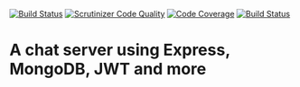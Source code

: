 [![Build Status](https://travis-ci.org/alevor657/chat-server.svg?branch=master)](https://travis-ci.org/alevor657/chat-server)
[![Scrutinizer Code Quality](https://scrutinizer-ci.com/g/alevor657/chat-server/badges/quality-score.png?b=master)](https://scrutinizer-ci.com/g/alevor657/chat-server/?branch=master)
[![Code Coverage](https://scrutinizer-ci.com/g/alevor657/chat-server/badges/coverage.png?b=master)](https://scrutinizer-ci.com/g/alevor657/chat-server/?branch=master)
[![Build Status](https://scrutinizer-ci.com/g/alevor657/chat-server/badges/build.png?b=master)](https://scrutinizer-ci.com/g/alevor657/chat-server/build-status/master)

# A chat server using Express, MongoDB, JWT and more
